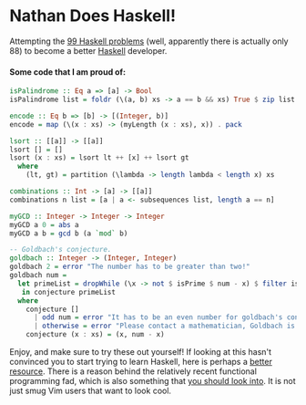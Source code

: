 # Nathan Does Haskell!

Attempting the [99 Haskell problems](https://wiki.haskell.org/H-99:_Ninety-Nine_Haskell_Problems) (well, apparently there is actually only 88) to become a better [Haskell](https://www.haskell.org/) developer.

#### Some code that I am proud of:

```hs
isPalindrome :: Eq a => [a] -> Bool
isPalindrome list = foldr (\(a, b) xs -> a == b && xs) True $ zip list $ myReverse list
```

```hs
encode :: Eq b => [b] -> [(Integer, b)]
encode = map (\(x : xs) -> (myLength (x : xs), x)) . pack
```

```hs
lsort :: [[a]] -> [[a]]
lsort [] = []
lsort (x : xs) = lsort lt ++ [x] ++ lsort gt
  where
    (lt, gt) = partition (\lambda -> length lambda < length x) xs
```

```hs
combinations :: Int -> [a] -> [[a]]
combinations n list = [a | a <- subsequences list, length a == n]
```

```hs
myGCD :: Integer -> Integer -> Integer
myGCD a 0 = abs a
myGCD a b = gcd b (a `mod` b)
```

```hs
-- Goldbach's conjecture.
goldbach :: Integer -> (Integer, Integer)
goldbach 2 = error "The number has to be greater than two!"
goldbach num =
  let primeList = dropWhile (\x -> not $ isPrime $ num - x) $ filter isPrime [2 .. num]
   in conjecture primeList
  where
    conjecture []
      | odd num = error "It has to be an even number for goldbach's conjecture to work!"
      | otherwise = error "Please contact a mathematician, Goldbach is wrong!"
    conjecture (x : xs) = (x, num - x)
```

Enjoy, and make sure to try these out yourself! If looking at this hasn't convinced you to start trying to learn Haskell, here is perhaps a [better resource](https://wiki.haskell.org/Why_Haskell_matters). There is a reason behind the relatively recent functional programming fad, which is also something that [you should look into](http://www.cse.chalmers.se/~rjmh/Papers/whyfp.html). It is not just smug Vim users that want to look cool.
